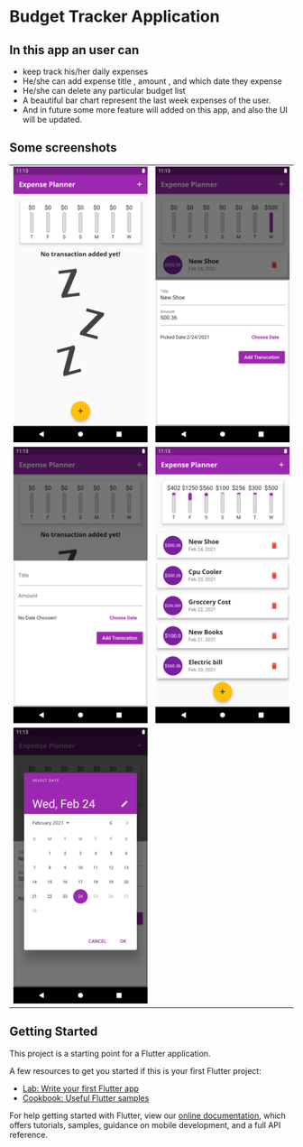 # Budget Tracker Application

## In this app an user can
 - keep track his/her daily expenses
 - He/she can add expense title , amount , and which date they expense
 - He/she can delete any particular budget list
 - A beautiful bar chart represent the last week expenses of the user.
 -  And in future some more feature will added on this app, and also the UI will be updated.
 
 
 ## Some screenshots

|                                      |                                      |
| ------------------------------------ | ------------------------------------ |
| <img src="app_screenshot/1.png"  width="300"/> | <img src="app_screenshot/4.png"  width="300"/> |
| <img src="app_screenshot/2.png" width="300"/>  | <img src="app_screenshot/5.png" width="300"/>  |
| <img src="app_screenshot/3.png" width="300"/>  |


## Getting Started

This project is a starting point for a Flutter application.

A few resources to get you started if this is your first Flutter project:

- [Lab: Write your first Flutter app](https://flutter.dev/docs/get-started/codelab)
- [Cookbook: Useful Flutter samples](https://flutter.dev/docs/cookbook)

For help getting started with Flutter, view our
[online documentation](https://flutter.dev/docs), which offers tutorials,
samples, guidance on mobile development, and a full API reference.

